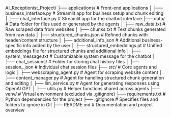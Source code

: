 AI_Receptionist_Project/
├── applications/                     # Front-end applications
│   ├── business_interface.py         # Streamlit app for business setup and chunk editing
│   ├── chat_interface.py             # Streamlit app for the chatbot interface
├── data/                             # Data folder for files used or generated by the agents
│   ├── raw_data.txt                  # Raw scraped data from websites
│   ├── chunks.txt                    # Text chunks generated from raw data
│   ├── structured_chunks.json        # Refined chunks with header/content structure
│   ├── additional_info.json          # Additional business-specific info added by the user
│   ├── structured_embeddings.pt      # Unified embeddings file for structured chunks and additional info
│   ├── system_message.txt            # Customizable system message for the chatbot
│   ├── chat_sessions/                # Folder for storing chat history files
│       ├── session_<timestamp>.json  # Individual chat session files
├── src/                              # Core agents and logic
│   ├── webscraping_agent.py          # Agent for scraping website content
│   ├── content_manager.py            # Agent for handling structured chunk generation and editing
│   ├── llm_service.py                # Agent for generating responses using OpenAI GPT
│   ├── utils.py                      # Helper functions shared across agents
├── venv/                             # Virtual environment (excluded via .gitignore)
├── requirements.txt                  # Python dependencies for the project
├── .gitignore                        # Specifies files and folders to ignore in Git
├── README.md                         # Documentation and project overview


